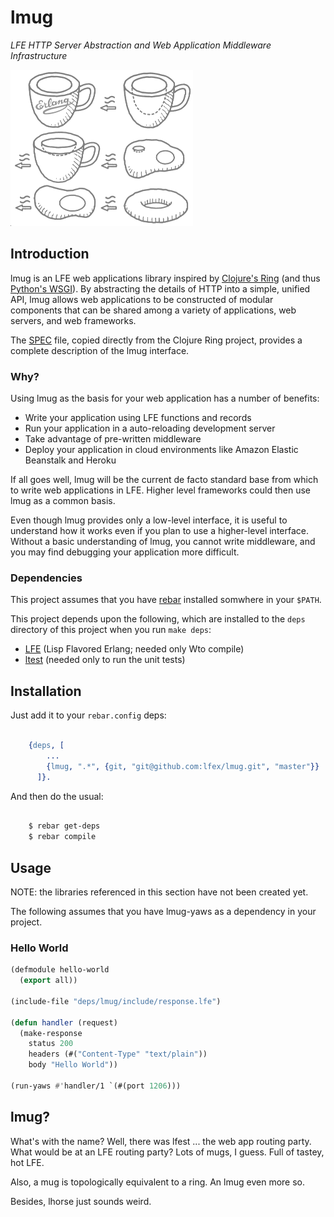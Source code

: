 # lmug

*LFE HTTP Server Abstraction and Web Application Middleware Infrastructure*

<img src="resources/images/mugring-small-grey-2.png" />

## Introduction

lmug is an LFE web applications library inspired by
[Clojure's Ring](https://github.com/ring-clojure/ring) (and thus
[Python's WSGI](http://legacy.python.org/dev/peps/pep-3333/)). By
abstracting the details of HTTP into a simple, unified
API, lmug allows web applications to be constructed of modular components
that can be shared among a variety of applications, web servers, and web
frameworks.

The [SPEC](doc/SPEC.md) file, copied directly from the Clojure Ring project,
provides a complete description of the lmug interface.


### Why?

Using lmug as the basis for your web application has a number of benefits:

* Write your application using LFE functions and records
* Run your application in a auto-reloading development server
* Take advantage of pre-written middleware
* Deploy your application in cloud environments like Amazon Elastic
  Beanstalk and Heroku

If all goes well, lmug will be the current de facto standard base from which
to write web applications in LFE. Higher level frameworks could then use
lmug as a common basis.

Even though lmug provides only a low-level interface, it is useful to
understand how it works even if you plan to use a higher-level interface.
Without a basic understanding of lmug, you cannot write middleware, and you
may find debugging your application more difficult.


### Dependencies

This project assumes that you have [rebar](https://github.com/rebar/rebar)
installed somwhere in your ``$PATH``.

This project depends upon the following, which are installed to the ``deps``
directory of this project when you run ``make deps``:

* [LFE](https://github.com/rvirding/lfe) (Lisp Flavored Erlang; needed only
  Wto compile)
* [ltest](https://github.com/lfex/ltest) (needed only to run the unit tests)


## Installation

Just add it to your ``rebar.config`` deps:

```erlang

    {deps, [
        ...
        {lmug, ".*", {git, "git@github.com:lfex/lmug.git", "master"}}
      ]}.
```

And then do the usual:

```bash

    $ rebar get-deps
    $ rebar compile
```

## Usage

NOTE: the libraries referenced in this section have not been created yet.

The following assumes that you have lmug-yaws as a dependency in your
project.

### Hello World

```cl
(defmodule hello-world
  (export all))

(include-file "deps/lmug/include/response.lfe")

(defun handler (request)
  (make-response
    status 200
    headers (#("Content-Type" "text/plain"))
    body "Hello World"))

(run-yaws #'handler/1 `(#(port 1206)))
```


## lmug?

What's with the name? Well, there was lfest ... the web app routing party.
What would be at an LFE routing party? Lots of mugs, I guess. Full of tastey,
hot LFE.

Also, a mug is topologically equivalent to a ring. An lmug even more so.

Besides, lhorse just sounds weird.
